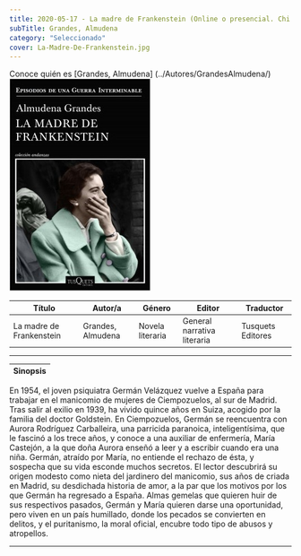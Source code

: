 ```yaml
---
title: 2020-05-17 - La madre de Frankenstein (Online o presencial. Chi lo sa?)
subTitle: Grandes, Almudena
category: "Seleccionado"
cover: La-Madre-De-Frankenstein.jpg
---
```

Conoce quién es [Grandes, Almudena] (../Autores/GrandesAlmudena/)
!["Imagen no encontrada"](La-Madre-De-Frankenstein.jpg)

Título | Autor/a | Género | Editor | Traductor |
------ | ------- | ------ | ------ | --------- |
La madre de Frankenstein | Grandes, Almudena | Novela literaria | General narrativa literaria | Tusquets Editores | Original en castellano |
***
|Sinopsis|
|--------|
En 1954, el joven psiquiatra Germán Velázquez vuelve a España para trabajar en el manicomio de mujeres de Ciempozuelos, al sur de Madrid. Tras salir al exilio en 1939, ha vivido quince años en Suiza, acogido por la familia del doctor Goldstein. En Ciempozuelos, Germán se reencuentra con Aurora Rodríguez Carballeira, una parricida paranoica, inteligentísima, que le fascinó a los trece años, y conoce a una auxiliar de enfermería, María Castejón, a la que doña Aurora enseñó a leer y a escribir cuando era una niña. Germán, atraído por María, no entiende el rechazo de ésta, y sospecha que su vida esconde muchos secretos. El lector descubrirá su origen modesto como nieta del jardinero del manicomio, sus años de criada en Madrid, su desdichada historia de amor, a la par que los motivos por los que Germán ha regresado a España. Almas gemelas que quieren huir de sus respectivos pasados, Germán y María quieren darse una oportunidad, pero viven en un país humillado, donde los pecados se convierten en delitos, y el puritanismo, la moral oficial, encubre todo tipo de abusos y atropellos.
***
